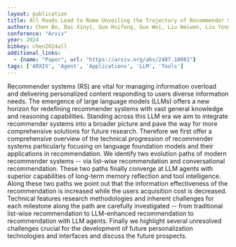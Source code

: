 ```yaml
---
layout: publication
title: All Roads Lead to Rome Unveiling the Trajectory of Recommender Systems Across the LLM Era
authors: Chen Bo, Dai Xinyi, Guo Huifeng, Guo Wei, Liu Weiwen, Liu Yong, Qin Jiarui, Tang Ruiming, Wang Yichao, Wu Chuhan, Wu Yaxiong, Zhang Hao
conference: "Arxiv"
year: 2024
bibkey: chen2024all
additional_links:
  - {name: "Paper", url: "https://arxiv.org/abs/2407.10081"}
tags: ['ARXIV', 'Agent', 'Applications', 'LLM', 'Tools']
---
```

Recommender systems (RS) are vital for managing information overload and delivering personalized content responding to users diverse information needs. The emergence of large language models (LLMs) offers a new horizon for redefining recommender systems with vast general knowledge and reasoning capabilities. Standing across this LLM era we aim to integrate recommender systems into a broader picture and pave the way for more comprehensive solutions for future research. Therefore we first offer a comprehensive overview of the technical progression of recommender systems particularly focusing on language foundation models and their applications in recommendation. We identify two evolution paths of modern recommender systems -- via list-wise recommendation and conversational recommendation. These two paths finally converge at LLM agents with superior capabilities of long-term memory reflection and tool intelligence. Along these two paths we point out that the information effectiveness of the recommendation is increased while the users acquisition cost is decreased. Technical features research methodologies and inherent challenges for each milestone along the path are carefully investigated -- from traditional list-wise recommendation to LLM-enhanced recommendation to recommendation with LLM agents. Finally we highlight several unresolved challenges crucial for the development of future personalization technologies and interfaces and discuss the future prospects.
